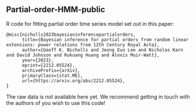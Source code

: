 ## Partial-order-HMM-public
R code for fitting partial order time series model set out in this paper:
```
@misc{nicholls2023bayesianinferencepartialorders,
      title={Bayesian inference for partial orders from random linear extensions: power relations from 12th Century Royal Acta}, 
      author={Geoff K. Nicholls and Jeong Eun Lee and Nicholas Karn and David Johnson and Rukuang Huang and Alexis Muir-Watt},
      year={2023},
      eprint={2212.05524},
      archivePrefix={arXiv},
      primaryClass={stat.ME},
      url={https://arxiv.org/abs/2212.05524}, 
}
```
The raw data is not available here yet.
We recommend getting in touch with the authors of you wish to use this code!
